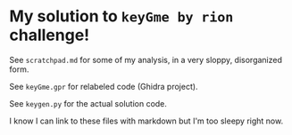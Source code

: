 # My solution to `keyGme by rion` challenge!

See `scratchpad.md` for some of my analysis, in a very sloppy, disorganized form.

See `keyGme.gpr` for relabeled code (Ghidra project).

See `keygen.py` for the actual solution code.

I know I can link to these files with markdown but I'm too sleepy right now.
